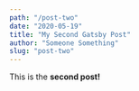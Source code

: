 ```yaml
---
path: "/post-two"
date: "2020-05-19"
title: "My Second Gatsby Post"
author: "Someone Something"
slug: "post-two"
---
```


This is the **second post!**